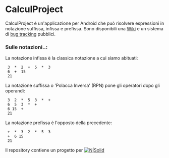 # CalculProject

CalculProject è un'applicazione per Android che può risolvere espressioni in notazione suffissa, infissa e prefissa.
Sono disponibili una [Wiki](https://github.com/cristinaochner/CalculProject/wiki) e un sistema di [bug tracking](https://github.com/cristinaochner/CalculProject/issues) pubblici.

### Sulle notazioni..:

La notazione infissa è la classica notazione a cui siamo abituati:
```
 3  *  2  +  5  *  3 
 6  +  15 
 21
```
La notazione suffissa o 'Polacca Inversa' (RPN) pone gli operatori dopo gli operandi:
```
 3  2  *  5  3  *  +
 6  5  3  *  +
 6 15  +
 21
 ```
La notazione prefissa è l'opposto della precedente:
```
 +  *  3  2  *  5  3  
 +  6 15
 21
 ```

Il repository contiene un progetto per 
[![N|Solid](https://developer.android.com/studio/images/home/android-studio-logo.svg)]()
